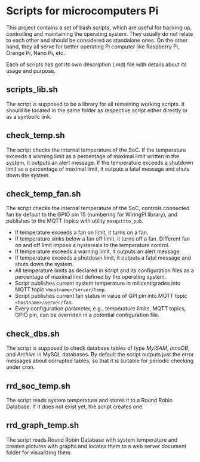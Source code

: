 # Scripts for microcomputers Pi
This project contains a set of bash scripts, which are useful for backing up, controlling and maintaining the operating system. They usually do not relate to each other and should be considered as standalone ones. On the other hand, they all serve for better operating Pi computer like Raspberry Pi, Orange Pi, Nano Pi, etc.

Each of scripts has got its own description (.md) file with details about its usage and purpose.

## scripts_lib.sh
The script is supposed to be a library for all remaining working scripts. It should be located in the same folder as respective script either directly or as a symbolic link.

## check_temp.sh
The script checks the internal temperature of the SoC. If the temperature exceeds a warning limit as a percentage of maximal limit written in the system, it outputs an alert message. If the temperature exceeds a shutdown limit as a percentage of maximal limit, it outputs a fatal message and shuts down the system. 

## check_temp_fan.sh
The script checks the internal temperature of the SoC,  controls connected fan by default to the GPIO pin 15 (numbering for WiringPI library), and publishes to the MQTT topics with utility `mosquitto_pub`.
- If temperature exceeds a fan on limit, it turns on a fan.
- If temperature sinks below a fan off limit, it turns off a fan. Different fan on and off limit impose a hysteresis to the temperature control.
- If temperature exceeds a warning limit, it outputs an alert message.
- If temperature exceeds a shutdown limit, it outputs a fatal message and shuts down the system.
- All temperature limits as declared in script and its configuration files as a percentage of maximal limit defined by the operating system.
- Script publishes current system temperature in milicentigrades into MQTT topic `<hostname>/server/temp`. 
- Script publishes current fan status in value of GPI pin into MQTT topic `<hostname>/server/fan`. 
- Every configuration parameter, e.g., temperature limits, MQTT topics, GPIO pin, can be overriden in a potential configuration file.

## check_dbs.sh
The script is supposed to check database tables of type *MyISAM*, *InnoDB*, and *Archive* in MySQL databases. By default the script outputs just the error messages about corrupted tables, so that it is suitable for periodic checking under cron.

## rrd_soc_temp.sh
The script reads system temperature and stores it to a Round Robin Database. If it does not exist yet, the script creates one.

## rrd_graph_temp.sh
The script reads Round Robin Database with system temperature and creates pictures with graphs and locates them to a web server document folder for visualizing them.


